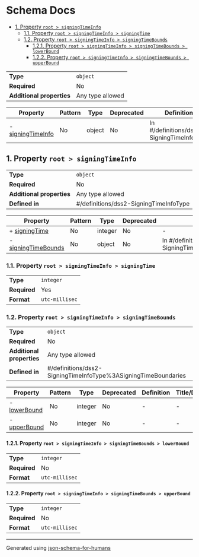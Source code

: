 # Schema Docs

- [1. Property `root > signingTimeInfo`](#signingTimeInfo)
  - [1.1. Property `root > signingTimeInfo > signingTime`](#signingTimeInfo_signingTime)
  - [1.2. Property `root > signingTimeInfo > signingTimeBounds`](#signingTimeInfo_signingTimeBounds)
    - [1.2.1. Property `root > signingTimeInfo > signingTimeBounds > lowerBound`](#signingTimeInfo_signingTimeBounds_lowerBound)
    - [1.2.2. Property `root > signingTimeInfo > signingTimeBounds > upperBound`](#signingTimeInfo_signingTimeBounds_upperBound)

|                           |                  |
| ------------------------- | ---------------- |
| **Type**                  | `object`         |
| **Required**              | No               |
| **Additional properties** | Any type allowed |

| Property                               | Pattern | Type   | Deprecated | Definition                                | Title/Description |
| -------------------------------------- | ------- | ------ | ---------- | ----------------------------------------- | ----------------- |
| - [signingTimeInfo](#signingTimeInfo ) | No      | object | No         | In #/definitions/dss2-SigningTimeInfoType | -                 |

## <a name="signingTimeInfo"></a>1. Property `root > signingTimeInfo`

|                           |                                        |
| ------------------------- | -------------------------------------- |
| **Type**                  | `object`                               |
| **Required**              | No                                     |
| **Additional properties** | Any type allowed                       |
| **Defined in**            | #/definitions/dss2-SigningTimeInfoType |

| Property                                                   | Pattern | Type    | Deprecated | Definition                                                        | Title/Description |
| ---------------------------------------------------------- | ------- | ------- | ---------- | ----------------------------------------------------------------- | ----------------- |
| + [signingTime](#signingTimeInfo_signingTime )             | No      | integer | No         | -                                                                 | -                 |
| - [signingTimeBounds](#signingTimeInfo_signingTimeBounds ) | No      | object  | No         | In #/definitions/dss2-SigningTimeInfoType%3ASigningTimeBoundaries | -                 |

### <a name="signingTimeInfo_signingTime"></a>1.1. Property `root > signingTimeInfo > signingTime`

|              |                |
| ------------ | -------------- |
| **Type**     | `integer`      |
| **Required** | Yes            |
| **Format**   | `utc-millisec` |

### <a name="signingTimeInfo_signingTimeBounds"></a>1.2. Property `root > signingTimeInfo > signingTimeBounds`

|                           |                                                                |
| ------------------------- | -------------------------------------------------------------- |
| **Type**                  | `object`                                                       |
| **Required**              | No                                                             |
| **Additional properties** | Any type allowed                                               |
| **Defined in**            | #/definitions/dss2-SigningTimeInfoType%3ASigningTimeBoundaries |

| Property                                                       | Pattern | Type    | Deprecated | Definition | Title/Description |
| -------------------------------------------------------------- | ------- | ------- | ---------- | ---------- | ----------------- |
| - [lowerBound](#signingTimeInfo_signingTimeBounds_lowerBound ) | No      | integer | No         | -          | -                 |
| - [upperBound](#signingTimeInfo_signingTimeBounds_upperBound ) | No      | integer | No         | -          | -                 |

#### <a name="signingTimeInfo_signingTimeBounds_lowerBound"></a>1.2.1. Property `root > signingTimeInfo > signingTimeBounds > lowerBound`

|              |                |
| ------------ | -------------- |
| **Type**     | `integer`      |
| **Required** | No             |
| **Format**   | `utc-millisec` |

#### <a name="signingTimeInfo_signingTimeBounds_upperBound"></a>1.2.2. Property `root > signingTimeInfo > signingTimeBounds > upperBound`

|              |                |
| ------------ | -------------- |
| **Type**     | `integer`      |
| **Required** | No             |
| **Format**   | `utc-millisec` |

----------------------------------------------------------------------------------------------------------------------------
Generated using [json-schema-for-humans](https://github.com/coveooss/json-schema-for-humans)
